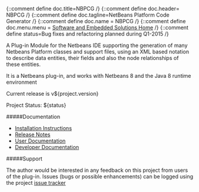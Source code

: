 {::comment define doc.title=NBPCG /}
{::comment define doc.header= NBPCG /}
{::comment define doc.tagline=NetBeans Platform Code Generator /}
{::comment define doc.name = NBPCG /}
{::comment define doc.menu.menu = [Software and Embedded Solutions Home](http://richard-linsdale.github.io/) /}
{::comment define status=Bug fixes and refactoring planned during Q1-2015 /}

A Plug-in Module for the Netbeans IDE supporting the
generation of many Netbeans Platform classes and support files, using an XML based notation
to describe data entities, their fields and also the node relationships of
these entities.
                
It is a Netbeans plug-in, and works with Netbeans 8 and the Java
8 runtime environment
               
Current release is v${project.version}
                        
Project Status: ${status}
  
#####Documentation

* [Installation Instructions](installation.html)
* [Release Notes](release.html)
* [User Documentation](user.html)
* [Developer Documentation](developer.html)

#####Support

The author would be interested in any feedback on this project
from users of the plug-in.  Issues (bugs or possible
enhancements) can be logged using the project
[issue tracker](https://github.com/Richard-Linsdale/nbpcg/issues)
